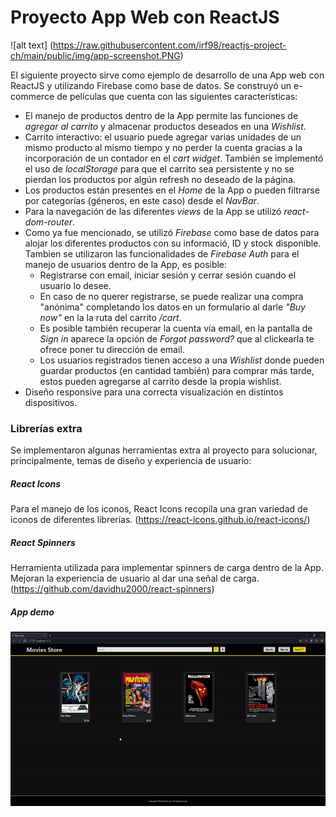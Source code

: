 # Proyecto App Web con ReactJS

![alt text] (https://raw.githubusercontent.com/irf98/reactjs-project-ch/main/public/img/app-screenshot.PNG)

El siguiente proyecto sirve como ejemplo de desarrollo de una App web con ReactJS y utilizando Firebase como base de datos. Se construyó un e-commerce de películas que cuenta con las siguientes características:

* El manejo de productos dentro de la App permite las funciones de *agregar al carrito* y almacenar productos deseados en una *Wishlist*.
* Carrito interactivo: el usuario puede agregar varias unidades de un mismo producto al mismo tiempo y no perder la cuenta gracias a la incorporación de un contador en el *cart widget*. También se implementó el uso de *localStorage* para que el carrito sea persistente y no se pierdan los productos por algún refresh no deseado de la página.
* Los productos están presentes en el *Home* de la App o pueden filtrarse por categorías (géneros, en este caso) desde el *NavBar*.
* Para la navegación de las diferentes *views* de la App se utilizó *react-dom-router*.
* Como ya fue mencionado, se utilizó *Firebase* como base de datos para alojar los diferentes productos con su informació, ID y stock disponible. Tambien se utilizaron las funcionalidades de *Firebase Auth* para el manejo de usuarios dentro de la App, es posible:
    * Registrarse con email, iniciar sesión y cerrar sesión cuando el usuario lo desee.
    * En caso de no querer registrarse, se puede realizar una compra "anónima" completando los datos en un formulario al darle *"Buy now"* en la la ruta del carrito */cart*.
    * Es posible también recuperar la cuenta vía email, en la pantalla de *Sign in* aparece la opción de *Forgot password?* que al clickearla te ofrece poner tu dirección de email.
    * Los usuarios registrados tienen acceso a una *Wishlist* donde pueden guardar productos (en cantidad también) para comprar más tarde, estos pueden agregarse al carrito desde la propia wishlist.
* Diseño responsive para una correcta visualización en distintos dispositivos.

### Librerías extra

Se implementaron algunas herramientas extra al proyecto para solucionar, principalmente, temas de diseño y experiencia de usuario:

##### React Icons
Para el manejo de los iconos, React Icons recopila una gran variedad de iconos de diferentes librerías.
(https://react-icons.github.io/react-icons/)

##### React Spinners
Herramienta utilizada para implementar spinners de carga dentro de la App. Mejoran la experiencia de usuario al dar una señal de carga.
(https://github.com/davidhu2000/react-spinners)

##### App demo

![til](app-demo.gif)
